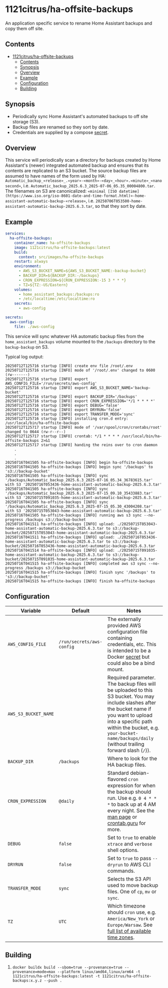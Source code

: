 # 1121citrus/ha-offsite-backups

An application specific service to rename Home Assistant backups and copy them off site.

## Contents

- [1121citrus/ha-offsite-backups](#1121citrushome-assistantha-offsite-backups)
  - [Contents](#contents)
  - [Synopsis](#synopsis)
  - [Overview](#overview)
  - [Example](#example)
  - [Configuration](#configuration)
  - [Building](#building)

## Synopsis
* Periodically sync Home Assistant's automated backups to off site storage (S3).
* Backup files are renamed so they sort by date.
* Credentials are supplied by a compose [secret](https://docs.docker.com/compose/how-tos/use-secrets/).

## Overview
This service will periodically scan a directory for backups created by Home Assistant's (newer) integrated automated backup and ensures that its contents are replicated to an S3 bucket. The source backup files are assumed to have names of the form used by HA: `Automatic_backup_«release»_.«year»-«month»-«day»_«hour».«minute»_«nanosecond»`, i.e. `Automatic_backup_2025.6.3_2025-07-06_05.35_00004800.tar`. The filenames on S3 are canonicalized: `«minimal [ISO datetime](https://www.iso.org/iso-8601-date-and-time-format.html)»-home-assistant-automatic-backup-«release»`, i.e. `20250706T053500-home-assistant-automatic-backup-2025.6.3.tar`, so that they sort by date.

## Example

```yml
services: 
  ha-offsite-backups:
    container_name: ha-offsite-backups
    image: 1121citrus/ha-offsite-backups:latest
    build:
      context: src/images/ha-offsite-backups
    restart: always
    environment:
      - AWS_S3_BUCKET_NAME=${AWS_S3_BUCKET_NAME:-backup-bucket}
      - BACKUP_DIR=${BACKUP_DIR:-/backups}
      - CRON_EXPRESSION=${CRON_EXPRESSION:-15 3 * * *}
      - TZ=${TZ:-US/Eastern}
    volumes:
      - home_assistant_backups:/backups:ro
      - /etc/localtime:/etc/localtime:ro
    secrets:
      - aws-config

secrets:
  aws-config:
    file: ./aws-config
```

This service will sync whatever HA automatic backup files from the `home_assistant_backups` volume mounted to the `/backups` directory to the 
`backup-backup` on S3.

Typical log output:

```
20250712T125716 startup [INFO] create env file /root/.env
20250712T125716 startup [INFO] mode of '/root/.env' changed to 0600 (rw-------)
20250712T125716 startup [INFO] export AWS_CONFIG_FILE='/run/secrets/aws-config'
20250712T125716 startup [INFO] export AWS_S3_BUCKET_NAME='backup-bucket'
20250712T125716 startup [INFO] export BACKUP_DIR='/backups'
20250712T125716 startup [INFO] export CRON_EXPRESSION='*/1 * * * *'
20250712T125716 startup [INFO] export DEBUG='false'
20250712T125716 startup [INFO] export DRYRUN='false'
20250712T125716 startup [INFO] export TRANSFER_MODE='sync'
20250712T125716 startup [INFO] installing cron.d entry: /usr/local/bin/ha-offsite-backups
20250712T125717 startup [INFO] mode of '/var/spool/cron/crontabs/root' changed to 0644 (rw-r--r--)
20250712T125717 startup [INFO] crontab: */1 * * * * /usr/local/bin/ha-offsite-backups 2>&1
20250712T125717 startup [INFO] handing the reins over to cron daemon
    .
    .
    .
20250716T041505 ha-offsite-backups [INFO] begin ha-offsite-backups
20250716T041505 ha-offsite-backups [INFO] begin sync '/backups' to 's3://backup-bucket'
20250716T041505 ha-offsite-backups [INFO] sync '/backups/Automatic_backup_2025.6.3_2025-07-16_05.34_36783615.tar' with S3 '20250716T053436-home-assistant-automatic-backup-2025.6.3.tar'
20250716T041505 ha-offsite-backups [INFO] sync '/backups/Automatic_backup_2025.6.3_2025-07-15_09.10_35433883.tar' with S3 '20250715T091035-home-assistant-automatic-backup-2025.6.3.tar'
20250716T041505 ha-offsite-backups [INFO] sync '/backups/Automatic_backup_2025.6.3_2025-07-15_05.30_43004208.tar' with S3 '20250715T053043-home-assistant-automatic-backup-2025.6.3.tar'
20250716T041505 ha-offsite-backups [INFO] running aws s3 sync --no-progress /backups s3://backup-bucket
20250716T041511 ha-offsite-backups [INFO] upload: ./20250715T053043-home-assistant-automatic-backup-2025.6.3.tar to s3://backup-bucket/20250715T053043-home-assistant-automatic-backup-2025.6.3.tar
20250716T041511 ha-offsite-backups [INFO] upload: ./20250716T053436-home-assistant-automatic-backup-2025.6.3.tar to s3://backup-bucket/20250716T053436-home-assistant-automatic-backup-2025.6.3.tar
20250716T041514 ha-offsite-backups [INFO] upload: ./20250715T091035-home-assistant-automatic-backup-2025.6.3.tar to s3://backup-bucket/20250715T091035-home-assistant-automatic-backup-2025.6.3.tar
20250716T041515 ha-offsite-backups [INFO] completed aws s3 sync --no-progress /backups s3://backup-bucket
20250716T041515 ha-offsite-backups [INFO] finish sync '/backups' to 's3://backup-bucket'
20250716T041515 ha-offsite-backups [INFO] finish ha-offsite-backups
```

## Configuration

Variable | Default | Notes
--- | --- | ---
`AWS_CONFIG_FILE` | `/run/secrets/aws-config` | The externally provided AWS configuration file containing credentials, etc. This is intended to be a Docker [secret](https://docs.docker.com/compose/how-tos/use-secrets/) but could also be a bind mount.
`AWS_S3_BUCKET_NAME` |  | Required parameter. The backup files will be uploaded to this S3 bucket. You may include slashes after the bucket name if you want to upload into a specific path within the bucket, e.g. `your-bucket-name/backups/daily` (without trailing forward slash (`/`)).
`BACKUP_DIR` | `/backups` | Where to look for the HA backup files.
`CRON_EXPRESSION` | `@daily` | Standard debian-flavored `cron` expression for when the backup should run. Use e.g. `0 4 * * *` to back up at 4 AM every night. See the [man page](http://man7.org/linux/man-pages/man8/cron.8.html) or [crontab.guru](https://crontab.guru/) for more.
`DEBUG` | `false` | Set to `true` to enable `xtrace` and `verbose` shell options.
`DRYRUN` | `false` | Set to `true` to pass `--dryrun` to AWS CLI commands.
`TRANSFER_MODE` | `sync` | Selects the S3 API used to move backup files. One of `cp`, `mv` or `sync`.
`TZ` | `UTC` | Which timezone should `cron` use, e.g. `America/New_York` or `Europe/Warsaw`. See [full list of available time zones](http://manpages.ubuntu.com/manpages/bionic/man3/DateTime::TimeZone::Catalog.3pm.html).

## Building

1. `docker buildx build --sbom=true --provenance=true --provenance=mode=max --platform linux/amd64,linux/arm64 -t 1121citrus/ha-offsite-backups:latest -t 1121citrus/ha-offsite-backups:x.y.z --push .`
